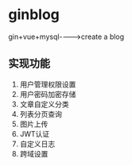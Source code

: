 # ginblog
gin+vue+mysql---->create a blog

## 实现功能
1. 用户管理权限设置
2. 用户密码加密存储
3. 文章自定义分类
4. 列表分页查询
5. 图片上传
6. JWT认证
7. 自定义日志
8. 跨域设置